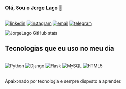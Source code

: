 ### Olá, Sou o Jorge Lago 👋
\
[![linkedin](https://img.shields.io/badge/LinkedIn-0077B5?style=for-the-badge&logo=linkedin&logoColor=white)](https://www.linkedin.com/in/jorgelslago/)
[![instagram](https://img.shields.io/badge/Instagram-E4405F?style=for-the-badge&logo=instagram&logoColor=white)](https://www.instagram.com/jorgelslago/)
[![email](https://img.shields.io/badge/Microsoft_Outlook-0078D4?style=for-the-badge&logo=microsoft-outlook&logoColor=white)](https://criarmeulink.com.br/u/1665956452)
[![telegram](https://img.shields.io/badge/Telegram-2CA5E0?style=for-the-badge&logo=telegram&logoColor=white)](https://criarmeulink.com.br/u/1665956538)
<br>

![JorgeLago GitHub stats](https://github-readme-stats.vercel.app/api?username=JorgeLago&show_icons=true&theme=tokyonight)

## Tecnologias que eu uso no meu dia
<div style="display: inline_block"><br/>
    <img align="center" alt="Python" src="https://img.shields.io/badge/Python-3776AB?style=for-the-badge&logo=python&logoColor=white" />
    <img align="center" alt="Django" src="https://img.shields.io/badge/Django-092E20?style=for-the-badge&logo=django&logoColor=white"/>
    <img align="center" alt="Flask" src="https://img.shields.io/badge/Flask-000000?style=for-the-badge&logo=flask&logoColor=white" />
    <img align="center" alt="MySQL" src="https://img.shields.io/badge/MySQL-00000F?style=for-the-badge&logo=mysql&logoColor=white" />
    <img align="center" alt="HTML5" src="https://img.shields.io/badge/HTML5-E34F26?style=for-the-badge&logo=html5&logoColor=white" />
</div><br>
</div><br>
Apaixonado por tecnologia e sempre disposto a aprender.
